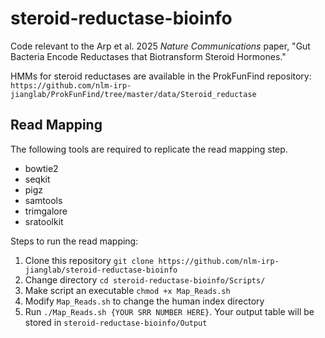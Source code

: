 # steroid-reductase-bioinfo
Code relevant to the Arp et al. 2025 _Nature Communications_ paper, "Gut Bacteria Encode Reductases that Biotransform Steroid Hormones."

HMMs for steroid reductases are available in the ProkFunFind repository: ```https://github.com/nlm-irp-jianglab/ProkFunFind/tree/master/data/Steroid_reductase```

## Read Mapping
The following tools are required to replicate the read mapping step.
+ bowtie2
+ seqkit
+ pigz
+ samtools
+ trimgalore
+ sratoolkit

Steps to run the read mapping:

1. Clone this repository ```git clone https://github.com/nlm-irp-jianglab/steroid-reductase-bioinfo```
2. Change directory ```cd steroid-reductase-bioinfo/Scripts/```
3. Make script an executable ```chmod +x Map_Reads.sh```
4. Modify ```Map_Reads.sh``` to change the human index directory
5. Run ```./Map_Reads.sh {YOUR SRR NUMBER HERE}```. Your output table will be stored in ```steroid-reductase-bioinfo/Output```